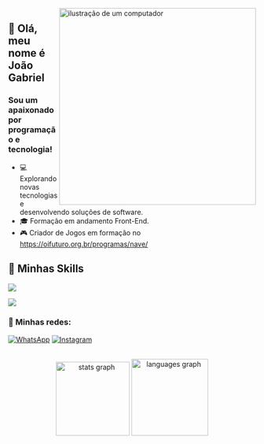 <img src="https://raw.githubusercontent.com/MicaelliMedeiros/micaellimedeiros/master/image/computer-illustration.png" alt="ilustração de um computador" min-width="400px" max-width="400px" width="400px" align="right">

## 🖖 Olá, meu nome é <strong>João Gabriel</strong>
<h3> Sou um apaixonado por programação e tecnologia!</h3>

- 💻 Explorando novas tecnologias e desenvolvendo soluções de software.
- 🎓 Formação em andamento Front-End.
- 🎮 Criador de Jogos em formação no https://oifuturo.org.br/programas/nave/
## 🚀 Minhas Skills

<p align="left">
  <a href="https://skillicons.dev">
 <img src="https://skillicons.dev/icons?i=html,css,devto,js,python,discord" />
  </a>
  </a>
</p>

<p align="left">
  <a href="https://skillicons.dev">
    <img src="https://skillicons.dev/icons?i=vscodet," />
  </a>
</p>



### 📱 Minhas redes:

<p align="left">
  
  <a href="https://wa.me/qr/AL2T4QWDMPESJ1" title="WhatsApp">
  <img src="https://img.shields.io/badge/-WhatsApp-25d366?style=flat-square&labelColor=25d366&logo=whatsapp&logoColor=white&link=" alt="WhatsApp"/></a>

  <a href="https://www.instagram.com/joaogvianna?igsh=dHUzZHF5cXQ4MXR3" title="Instagram">
  <img src="https://img.shields.io/badge/-Instagram-DF0174?style=flat-square&labelColor=DF0174&logo=instagram&logoColor=white&link=" alt="Instagram"/></a>
</p>

<br clear="both">

<div align="center">
  <img src="https://github-readme-stats.vercel.app/api?username=joaogvianna&hide_title=false&hide_rank=false&show_icons=true&include_all_commits=true&count_private=true&disable_animations=false&theme=dracula&locale=en&hide_border=false&order=1" height="150" alt="stats graph"  />
  <img src="https://github-readme-stats.vercel.app/api/top-langs?username=joaogvianna&locale=pt-br&hide_title=true&layout=compact&card_width=320&langs_count=3&theme=dark&hide_border=true&order=2" height="156" alt="languages graph"  />
</div>

###
